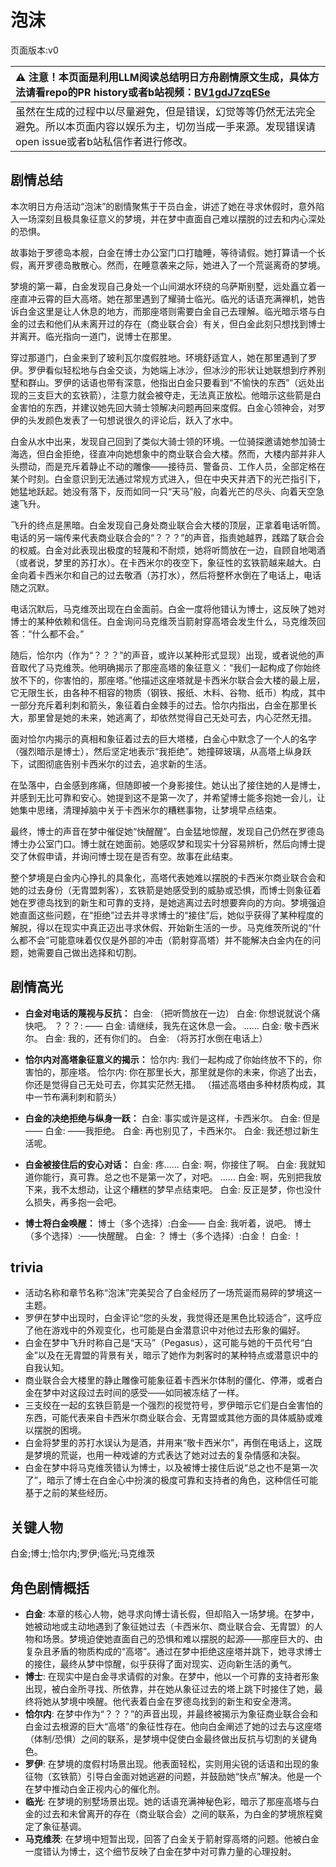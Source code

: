 # 泡沫
页面版本:v0
 

| :warning: 注意！本页面是利用LLM阅读总结明日方舟剧情原文生成，具体方法请看repo的PR history或者b站视频：[BV1gdJ7zqESe](https://www.bilibili.com/video/BV1gdJ7zqESe/)         |
|:----------------------------|
| 虽然在生成的过程中以尽量避免，但是错误，幻觉等等仍然无法完全避免。所以本页面内容以娱乐为主，切勿当成一手来源。发现错误请open issue或者b站私信作者进行修改。|



## 剧情总结
本次明日方舟活动“泡沫”的剧情聚焦于干员白金，讲述了她在寻求休假时，意外陷入一场深刻且极具象征意义的梦境，并在梦中直面自己难以摆脱的过去和内心深处的恐惧。

故事始于罗德岛本舰，白金在博士办公室门口打瞌睡，等待请假。她打算请一个长假，离开罗德岛散散心。然而，在睡意袭来之际，她进入了一个荒诞离奇的梦境。

梦境的第一幕，白金发现自己身处一个山间湖水环绕的乌萨斯别墅，远处矗立着一座直冲云霄的巨大高塔。她在那里遇到了耀骑士临光。临光的话语充满禅机，她告诉白金这里是让人休息的地方，而那座塔则需要白金自己去理解。临光暗示塔与白金的过去和他们从未离开过的存在（商业联合会）有关，但白金此刻只想找到博士并离开。临光指向一道门，说博士在那里。

穿过那道门，白金来到了玻利瓦尔度假胜地。环境舒适宜人，她在那里遇到了罗伊。罗伊看似轻松地与白金交谈，为她端上冰沙，但冰沙的形状让她联想到疗养别墅和群山。罗伊的话语也带有深意，他指出白金只要看到“不愉快的东西”（远处出现的三支巨大的玄铁箭），注意力就会被夺走，无法真正放松。他暗示这些箭是白金害怕的东西，并建议她先回大骑士领解决问题再回来度假。白金心领神会，对罗伊的头发颜色发表了一句想说很久的评论后，跃入了水中。

白金从水中出来，发现自己回到了类似大骑士领的环境。一位骑探邀请她参加骑士海选，但白金拒绝，径直冲向她想象中的商业联合会大楼。然而，大楼内部并非人头攒动，而是充斥着静止不动的雕像——接待员、警备员、工作人员，全部定格在某个时刻。白金意识到无法通过常规方式进入，但在中央天井洒下的光芒指引下，她猛地跃起。她没有落下，反而如同一只“天马”般，向着光芒的尽头、向着天空急速飞升。

飞升的终点是黑暗。白金发现自己身处商业联合会大楼的顶层，正拿着电话听筒。电话的另一端传来代表商业联合会的“？？？”的声音，指责她越界，践踏了联合会的权威。白金对此表现出极度的轻蔑和不耐烦，她将听筒放在一边，自顾自地喝酒（或者说，梦里的苏打水）。在卡西米尔的夜空下，象征性的玄铁箭越来越大。白金向着卡西米尔和自己的过去敬酒（苏打水），然后将整杯水倒在了电话上，电话随之沉默。

电话沉默后，马克维茨出现在白金面前。白金一度将他错认为博士，这反映了她对博士的某种依赖和信任。白金询问马克维茨当箭射穿高塔会发生什么，马克维茨回答：“什么都不会。”

随后，恰尔内（作为“？？？”的声音，或许以某种形式显现）出现，或者说他的声音取代了马克维茨。他明确揭示了那座高塔的象征意义：“我们一起构成了你始终放不下的，你害怕的，那座塔。”他描述这座塔就是卡西米尔联合会大楼的最上层，它无限生长，由各种不相容的物质（钢铁、报纸、木料、谷物、纸币）构成，其中一部分充斥着利刺和箭头，象征着白金棘手的过去。恰尔内指出，白金在那里长大，那里曾是她的未来，她逃离了，却依然觉得自己无处可去，内心茫然无措。

面对恰尔内揭示的真相和象征着过去的巨大塔楼，白金心中默念了一个人的名字（强烈暗示是博士），然后坚定地表示“我拒绝”。她撞碎玻璃，从高塔上纵身跃下，试图彻底告别卡西米尔的过去，追求新的生活。

在坠落中，白金感到疼痛，但随即被一个身影接住。她认出了接住她的人是博士，并感到无比可靠和安心。她提到这不是第一次了，并希望博士能多抱她一会儿，让她集中思绪，清理掉脑中关于卡西米尔的糟糕事物，让梦境早点结束。

最终，博士的声音在梦中催促她“快醒醒”。白金猛地惊醒，发现自己仍然在罗德岛博士办公室门口。博士就在她面前。她感叹梦和现实十分容易辨析，然后向博士提交了休假申请，并询问博士现在是否有空。故事在此结束。

整个梦境是白金内心挣扎的具象化，高塔代表她难以摆脱的卡西米尔商业联合会和她的过去身份（无胄盟刺客），玄铁箭是她感受到的威胁或恐惧，而博士则象征着她在罗德岛找到的新生和可靠的支持，是她逃离过去时想要奔向的方向。梦境强迫她直面这些问题，在“拒绝”过去并寻求博士的“接住”后，她似乎获得了某种程度的解脱，得以在现实中真正迈出寻求休假、开始新生活的一步。马克维茨所说的“什么都不会”可能意味着仅仅是外部的冲击（箭射穿高塔）并不能解决白金内在的问题，她需要自己做出选择和切割。
## 剧情高光
*   **白金对电话的蔑视与反抗：**
    白金: （把听筒放在一边）
    白金: 你想说就说个痛快吧。
    ？？？: ——
    白金: 请继续，我先在这休息一会。
    ......
    白金: 敬卡西米尔。
    白金: 我的，还有你们的。
    白金: （将苏打水倒在电话上）

*   **恰尔内对高塔象征意义的揭示：**
    恰尔内: 我们一起构成了你始终放不下的，你害怕的，那座塔。
    恰尔内: 你在那里长大，那里就是你的未来，你逃了出去，你还是觉得自己无处可去，你其实茫然无措。
    （描述高塔由多种材质构成，其中一节布满利刺和箭头）

*   **白金的决绝拒绝与纵身一跃：**
    白金: 事实或许是这样，卡西米尔。
    白金: 但是——
    白金: ——我拒绝。
    白金: 再也别见了，卡西米尔。
    白金: 我还想过新生活呢。

*   **白金被接住后的安心对话：**
    白金: 疼......
    白金: 啊，你接住了啊。
    白金: 我就知道你能行，真可靠。总之也不是第一次了，对吧。
    ......
    白金: 啊，先别把我放下来，我不太想动，让这个糟糕的梦早点结束吧。
    白金: 反正是梦，你也没什么损失，再多抱一会吧。

*   **博士将白金唤醒：**
    博士（多个选择）:白金——
    白金: 我听着，说吧。
    博士（多个选择）:——快醒醒。
    白金: ？
    博士（多个选择）:白金！
    白金: ！
## trivia
*   活动名称和章节名称“泡沫”完美契合了白金经历了一场荒诞而易碎的梦境这一主题。
*   罗伊在梦中出现时，白金评论“您的头发，我觉得还是黑色比较适合”，这呼应了他在游戏中的外观变化，也可能是白金潜意识中对他过去形象的偏好。
*   白金在梦中飞升时称自己是“天马”（Pegasus），这可能与她的干员代号“白金”以及在无胄盟的背景有关，暗示了她作为刺客时的某种特点或潜意识中的自我认知。
*   商业联合会大楼里的静止雕像可能象征着卡西米尔体制的僵化、停滞，或者白金在梦中对这段过去时间的感受——如同被冻结了一样。
*   三支绞在一起的玄铁巨箭是一个强烈的视觉符号，罗伊暗示它们是白金害怕的东西，可能代表来自卡西米尔商业联合会、无胄盟或其他方面的具体威胁或难以摆脱的困境。
*   白金将梦里的苏打水误认为是酒，并用来“敬卡西米尔”，再倒在电话上，这既是梦境的荒诞，也用一种戏谑的方式表达了她对过去的复杂情感和决裂。
*   白金在梦中将马克维茨错认为博士，以及被博士接住后说“总之也不是第一次了”，暗示了博士在白金心中扮演的极度可靠和支持者的角色，这种信任可能基于之前的某些经历。
## 关键人物
白金;博士;恰尔内;罗伊;临光;马克维茨
## 角色剧情概括
-   **白金**: 本章的核心人物，她寻求向博士请长假，但却陷入一场梦境。在梦中，她被动地或主动地遇到了象征她过去（卡西米尔、商业联合会、无胄盟）的人物和场景。梦境迫使她直面自己的恐惧和难以摆脱的起源——那座巨大的、由复杂且矛盾的物质构成的“高塔”。通过在梦中拒绝这座塔并跳下，她寻求博士的接住，最终从梦中惊醒，似乎获得了面对现实、迈向新生活的勇气。
-   **博士**: 在现实中是白金寻求请假的对象。在梦中，他以一个可靠的支持者形象出现，被白金所寻找、所依靠，并在她从象征过去的塔上跳下时接住了她，最终将她从梦境中唤醒。他代表着白金在罗德岛找到的新生和安全港湾。
-   **恰尔内**: 在梦中作为“？？？”的声音出现，并最终被揭示为象征商业联合会和白金过去根源的巨大“高塔”的象征性存在。他向白金阐述了她的过去与这座塔（体制/恐惧）之间的联系，是梦境中促使白金最终做出反抗与切割的关键角色。
-   **罗伊**: 在梦境的度假村场景出现。他表面轻松，实则用尖锐的话语和出现的象征物（玄铁箭）引导白金面对她逃避的问题，并鼓励她“快点”解决。他是一个在梦中推动白金正视内心的催化剂。
-   **临光**: 在梦境的别墅场景出现。她的话语充满神秘色彩，暗示了那座高塔与白金的过去和未曾离开的存在（商业联合会）之间的联系，为白金的梦境旅程奠定了象征基调。
-   **马克维茨**: 在梦境中短暂出现，回答了白金关于箭射穿高塔的问题。他被白金一度错认为博士，这个细节反映了白金在梦中对可靠力量的心理投射。